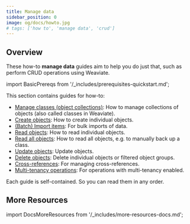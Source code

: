 ```yaml
---
title: Manage data
sidebar_position: 0
image: og/docs/howto.jpg
# tags: ['how to', 'manage data', 'crud']
---
```




## Overview

These how-to **manage data** guides aim to help you do just that, such as perform CRUD operations using Weaviate.

import BasicPrereqs from '/_includes/prerequisites-quickstart.md';

<BasicPrereqs />

This section contains guides for how-to:

- [Manage classes (object collections)](./create.mdx): How to manage collections of objects (also called classes in Weaviate).
- [Create objects](./create.mdx): How to create individual objects.
- [(Batch) Import items](./import.mdx): For bulk imports of data.
- [Read objects](./read.mdx): How to read individual objects.
- [Read all objects](./read-all-objects.mdx): How to read all objects, e.g. to manually back up a class.
- [Update objects](./update.mdx): Update objects.
- [Delete objects](./delete.mdx): Delete individual objects or filtered object groups.
- [Cross-references](./cross-references.mdx): For managing cross-references.
- [Multi-tenancy operations](./multi-tenancy.md): For operations with multi-tenancy enabled.

Each guide is self-contained. So you can read them in any order.

## More Resources

import DocsMoreResources from '/_includes/more-resources-docs.md';

<DocsMoreResources />

